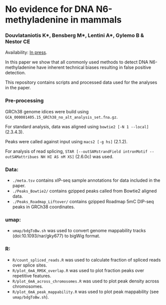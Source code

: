 # No evidence for DNA N6-methyladenine in mammals
### Douvlataniotis K*, Bensberg M*, Lentini A*, Gylemo B & Nestor CE
Availability: [In press]().

In this paper we show that all commonly used methods to detect DNA N6-methyladenine have inherent technical biases resulting in false positive detection.

This repository contains scripts and processed data used for the analyses in the paper.

### Pre-processing
GRCh38 genome idices were build using `GCA_000001405.15_GRCh38_no_alt_analysis_set.fna.gz`.

For standard analysis, data was aligned using `bowtie2 [-N 1 --local]` (2.3.4.3).

Peaks were called against input using `macs2 [-g hs]` (2.1.2).

For analysis of read splicing, `STAR [--outSAMstrandField intronMotif --outSAMattribues NH HI AS nM XS]` (2.6.0c) was used.

### Data:
- `./meta.tsv` contains xIP-seq sample annotations for data included in the paper.
- `./Peaks_Bowtie2/` contains gzipped peaks called from Bowtie2 aligned data.
- `./Peaks_Roadmap_Liftover/` contains gzipped Roadmap 5mC DIP-seq peaks in GRCh38 coordinates.

### umap:
- `umap/bdgToBw.sh` was used to convert genome mappability tracks (doi:10.1093/nar/gky677) to bigWig format.

### R:
- `R/count_spliced_reads.R` was used to calculate fraction of spliced reads over splice sites.
- `R/plot_6mA_RMSK_overlap.R` was used to plot fraction peaks over repetitive features.
- `R/plot_6mA_across_chromosomes.R` was used to plot peak density across chromosomes.
- `R/plot_6mA_peak_mappability.R` was used to plot peak mappability (see `umap/bdgToBw.sh`).

